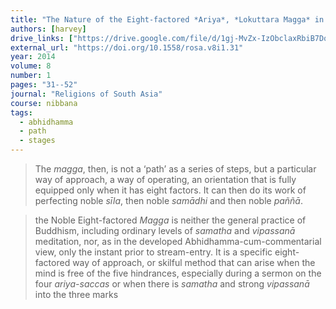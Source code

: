 ```yaml
---
title: "The Nature of the Eight-factored *Ariya*, *Lokuttara Magga* in the *Suttas*"
authors: [harvey]
drive_links: ["https://drive.google.com/file/d/1gj-MvZx-IzObclaxRbiB7Dq0BIefzsw5/view?usp=drivesdk"]
external_url: "https://doi.org/10.1558/rosa.v8i1.31"
year: 2014
volume: 8
number: 1
pages: "31--52"
journal: "Religions of South Asia"
course: nibbana
tags:
  - abhidhamma
  - path
  - stages
---
```


> The *magga*, then, is not a ‘path’ as a series of steps, but a particular way of approach, a way of operating, an orientation that is fully equipped only when it has eight factors. It can then do its work of perfecting noble *sīla*, then noble *samādhi* and then noble *paññā*.

> the Noble Eight-factored *Magga* is neither the general practice of Buddhism, including ordinary levels of *samatha* and *vipassanā* meditation, nor, as in the developed Abhidhamma-cum-commentarial view, only the instant prior to stream-entry. It is a specific eight-factored way of approach, or skilful method that can arise when the mind is free of the five hindrances, especially during a sermon on the four *ariya-saccas* or when there is *samatha* and strong *vipassanā* into the three marks
